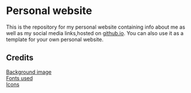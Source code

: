 # Personal website

This is the repository for my personal website containing info about me as well as my social media links,hosted on [github.io](https://pages.github.com/). You can also use it as a template for your own personal website.

## Credits
  
[Background image](https://www.deviantart.com/document10/art/Blossom-1026337532)  
[Fonts used](https://fonts.google.com/share?selection.family=Playpen+Sans|Ubuntu)  
[Icons](https://www.iconfinder.com/)  
